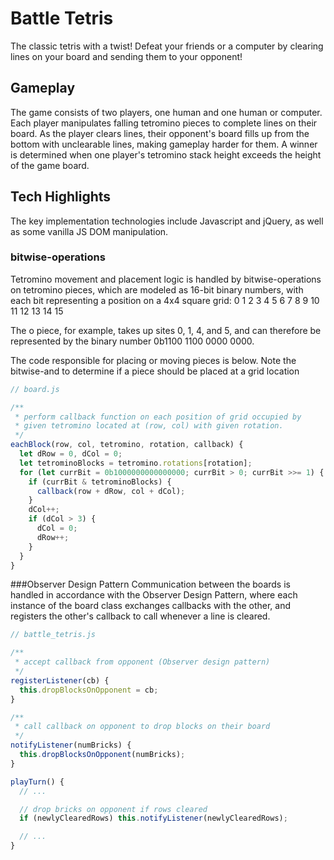 # Battle Tetris
The classic tetris with a twist! Defeat your friends or a computer by clearing lines on your board
and sending them to your opponent!

## Gameplay
The game consists of two players, one human and one human or computer.
Each player manipulates falling tetromino pieces to complete lines on their board.
As the player clears lines, their opponent's board fills up from the bottom with
unclearable lines, making gameplay harder for them.
A winner is determined when one player's tetromino stack height exceeds the
height of the game board.

## Tech Highlights
The key implementation technologies include Javascript and jQuery, as well
as some vanilla JS DOM manipulation.

### bitwise-operations
Tetromino movement and placement logic is handled by bitwise-operations on
tetromino pieces, which are modeled as 16-bit binary numbers, with each
bit representing a position on a 4x4 square grid:
 0  1  2  3
 4  5  6  7
 8  9 10 11
12 13 14 15

The o piece, for example, takes up sites 0, 1, 4, and 5, and can
therefore be represented by the binary number 0b1100 1100 0000 0000.

The code responsible for placing or moving pieces is below. Note the bitwise-and
to determine if a piece should be placed at a grid location

```javascript
// board.js

/**
 * perform callback function on each position of grid occupied by
 * given tetromino located at (row, col) with given rotation.
 */
eachBlock(row, col, tetromino, rotation, callback) {
  let dRow = 0, dCol = 0;
  let tetrominoBlocks = tetromino.rotations[rotation];
  for (let currBit = 0b1000000000000000; currBit > 0; currBit >>= 1) {
    if (currBit & tetrominoBlocks) {
      callback(row + dRow, col + dCol);
    }
    dCol++;
    if (dCol > 3) {
      dCol = 0;
      dRow++;
    }
  }
}
```

###Observer Design Pattern
Communication between the boards is handled in accordance with the Observer
Design Pattern, where each instance of the board class exchanges callbacks
with the other, and registers the other's callback to call whenever a line is
cleared.

```javascript
// battle_tetris.js

/**
 * accept callback from opponent (Observer design pattern)
 */
registerListener(cb) {
  this.dropBlocksOnOpponent = cb;
}

/**
 * call callback on opponent to drop blocks on their board
 */
notifyListener(numBricks) {
  this.dropBlocksOnOpponent(numBricks);
}

playTurn() {
  // ...

  // drop bricks on opponent if rows cleared
  if (newlyClearedRows) this.notifyListener(newlyClearedRows);

  // ...
}
```

